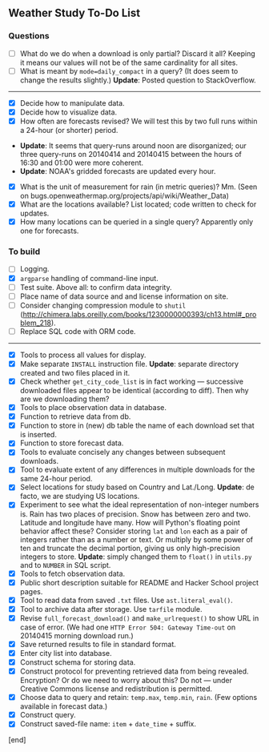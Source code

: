 ## Weather Study To-Do List

### Questions

- [ ] What do we do when a download is only partial? Discard it all? Keeping it means our values will not be of the same cardinality for all sites.
- [ ] What is meant by `mode=daily_compact` in a query? (It does seem to change the results slightly.) **Update**: Posted question to StackOverflow.

----

- [x] Decide how to manipulate data.
- [x] Decide how to visualize data.
- [x] How often are forecasts revised? We will test this by two full runs within a 24-hour (or shorter) period. 
 * **Update**: It seems that query-runs around noon are disorganized; our three query-runs on 20140414 and 20140415 between the hours of 16:30 and 01:00 were more coherent.
 * **Update**: NOAA's gridded forecasts are updated every hour.
- [x] What is the unit of measurement for rain (in metric queries)? Mm. (Seen on bugs.openweathermap.org/projects/api/wiki/Weather_Data)
- [x] What are the locations available? List located; code written to check for updates.
- [x] How many locations can be queried in a single query? Apparently only one for forecasts.

### To build             

- [ ] Logging.
- [x] `argparse` handling of command-line input.
- [ ] Test suite. Above all: to confirm data integrity.
- [ ] Place name of data source and and license information on site.
- [ ] Consider changing compression module to `shutil` (http://chimera.labs.oreilly.com/books/1230000000393/ch13.html#_problem_218).
- [ ] Replace SQL code with ORM code.
 
---

- [x] Tools to process all values for display.
- [x] Make separate `INSTALL` instruction file. **Update**: separate directory created and two files placed in it.
- [x] Check whether `get_city_code_list` is in fact working — successive downloaded files appear to be identical (according to diff). Then why are we downloading them?
- [x] Tools to place observation data in database.
- [x] Function to retrieve data from db.
- [x] Function to store in (new) db table the name of each download set that is inserted.
- [x] Function to store forecast data.
- [x] Tools to evaluate concisely any changes between subsequent downloads.
- [x] Tool to evaluate extent of any differences in multiple downloads for the same 24-hour period.
- [x] Select locations for study based on Country and Lat./Long. **Update**: de facto, we are studying US locations.
- [x] Experiment to see what the ideal representation of non-integer numbers is. Rain has two places of precision. Snow has between zero and two. Latitude and longitude have many. How will Python's floating point behavior affect these? Consider storing `lat` and `lon` each as a pair of integers rather than as a number or text. Or multiply by some power of ten and truncate the decimal portion, giving us only high-precision integers to store. **Update**: simply changed them to `float()` in `utils.py` and to `NUMBER` in SQL script.
- [x] Tools to fetch observation data.
- [x] Public short description suitable for README and Hacker School project pages.
- [x] Tool to read data from saved `.txt` files. Use `ast.literal_eval()`.
- [x] Tool to archive data after storage. Use `tarfile` module.
- [x] Revise `full_forecast_download()` and `make_urlrequest()` to show URL in case of error. (We had one `HTTP Error 504: Gateway Time-out` on 20140415 morning download run.)
- [x] Save returned results to file in standard format. 
- [x] Enter city list into database.
- [x] Construct schema for storing data.
- [x] Construct protocol for preventing retrieved data from being revealed. Encryption? Or do we need to worry about this? Do not — under Creative Commons license and redistribution is permitted.
- [x] Choose data to query and retain: `temp.max`, `temp.min`, `rain`. (Few options available in forecast data.)
- [x] Construct query.
- [x] Construct saved-file name: `item` + `date_time` + suffix.

[end]
